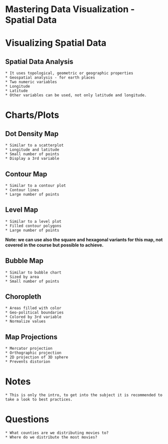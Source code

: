 Mastering Data Visualization - Spatial Data
================

Visualizing Spatial Data
========================

Spatial Data Analysis
---------------------

    * It uses topological, geometric or geographic properties
    * Geospatial analysis - for earth places
    * Two numeric variables
    * Longitude
    * Latitude
    * Other variables can be used, not only latitude and longitude.

Charts/Plots
============

Dot Density Map
---------------

    * Similar to a scatterplot
    * Longitude and latitude
    * Small number of points
    * Display a 3rd variable

Contour Map
-----------

    * Similar to a contour plot
    * Contour lines
    * Large number of points

Level Map
---------

    * Similar to a level plot
    * Filled contour polygons
    * Large number of points

**Note: we can use also the square and hexagonal variants for this map, not covered in the course but possible to achieve.**

Bubble Map
----------

    * Similar to bubble chart
    * Sized by area
    * Small number of points

Choropleth
----------

    * Areas filled with color
    * Geo-political boundaries
    * Colored by 3rd variable
    * Normalize values

Map Projections
---------------

    * Mercator projection
    * Orthographic projection
    * 2D projection of 3D sphere
    * Prevents distorion

Notes
=====

    * This is only the intro, to get into the subject it is recommended to take a look to best practices.

Questions
=========

    * What counties are we distributing movies to?
    * Where do we distribute the most movies?
